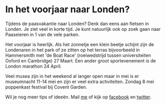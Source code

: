 # In het voorjaar naar Londen?

Tijdens de paasvakantie naar Londen? Denk dan eens aan fietsen in Londen. Je
ziet veel in korte tijd. Je kunt natuurlijk ook op zoek gaan naar Paaseieren in 1 van de vele parken.

Het voorjaar is heerlijk. Als het zonnetje een klein beetje schijnt zijn de Londenaren in het park of ze zitten op het 
terras bijvoorbeeld in Hammersmith met 'de Boat Race' (roeiwedstrijd tussen universiteiten Oxford en Cambridge) 27 Maart.
Een ander groot sportevenement is de London marathon 24 April.
 
Veel musea zijn in het weekend al langer open maar in mei is er museumnacht 
11-14 mei en zijn er veel extra activiteiten. Zondag 8 mei poppenkast festival
bij Covent Garden.

Wil je nog meer tips of ideeën. Mail [me](mailto:ans@nlgids.london) of kijk op
[facebook](https://www.facebook.com/NLgidsLonden?ref=hl) en
[twitter](https://twitter.com/NLgidsLonden).
